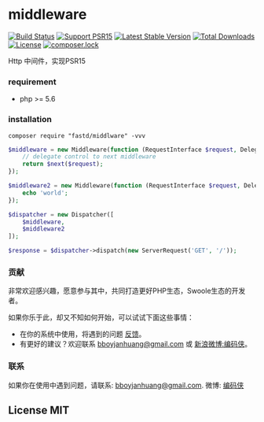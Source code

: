 # middleware

[![Build Status](https://travis-ci.org/fastdlabs/middleware.svg?branch=v1.0.0-rc1)](https://travis-ci.org/fastdlabs/middleware)
[![Support PSR15](https://img.shields.io/badge/support-psr15-brightgreen.svg)](https://travis-ci.org/fastdlabs/middleware)
[![Latest Stable Version](https://poser.pugx.org/fastd/middleware/v/stable)](https://packagist.org/packages/fastd/middleware)
[![Total Downloads](https://poser.pugx.org/fastd/middleware/downloads)](https://packagist.org/packages/fastd/middleware)
[![License](https://poser.pugx.org/fastd/middleware/license)](https://packagist.org/packages/fastd/middleware)
[![composer.lock](https://poser.pugx.org/fastd/middleware/composerlock)](https://packagist.org/packages/fastd/middleware)

Http 中间件，实现PSR15

### requirement

* php >= 5.6

### installation

```
composer require "fastd/middlware" -vvv
```

```php
$middleware = new Middleware(function (RequestInterface $request, DelegateInterface $next) {
    // delegate control to next middleware
    return $next($request);
});

$middleware2 = new Middleware(function (RequestInterface $request, DelegateInterface $next) {
    echo 'world';
});

$dispatcher = new Dispatcher([
    $middleware,
    $middleware2
]);

$response = $dispatcher->dispatch(new ServerRequest('GET', '/'));
```

### 贡献

非常欢迎感兴趣，愿意参与其中，共同打造更好PHP生态，Swoole生态的开发者。

如果你乐于此，却又不知如何开始，可以试试下面这些事情：

* 在你的系统中使用，将遇到的问题 [反馈](https://github.com/JanHuang/fastD/issues)。
* 有更好的建议？欢迎联系 [bboyjanhuang@gmail.com](mailto:bboyjanhuang@gmail.com) 或 [新浪微博:编码侠](http://weibo.com/ecbboyjan)。

### 联系

如果你在使用中遇到问题，请联系: [bboyjanhuang@gmail.com](mailto:bboyjanhuang@gmail.com). 微博: [编码侠](http://weibo.com/ecbboyjan)

## License MIT
